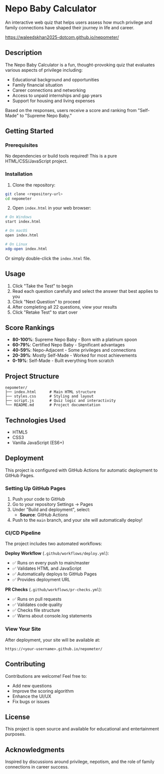 # Nepo Baby Calculator

An interactive web quiz that helps users assess how much privilege and family connections have shaped their journey in life and career.

https://waleedskhan2025-dotcom.github.io/nepometer/

## Description

The Nepo Baby Calculator is a fun, thought-provoking quiz that evaluates various aspects of privilege including:
- Educational background and opportunities
- Family financial situation
- Career connections and networking
- Access to unpaid internships and gap years
- Support for housing and living expenses

Based on the responses, users receive a score and ranking from "Self-Made" to "Supreme Nepo Baby."

## Getting Started

### Prerequisites

No dependencies or build tools required! This is a pure HTML/CSS/JavaScript project.

### Installation

1. Clone the repository:
```bash
git clone <repository-url>
cd nepometer
```

2. Open `index.html` in your web browser:
```bash
# On Windows
start index.html

# On macOS
open index.html

# On Linux
xdg-open index.html
```

Or simply double-click the `index.html` file.

## Usage

1. Click "Take the Test" to begin
2. Read each question carefully and select the answer that best applies to you
3. Click "Next Question" to proceed
4. After completing all 22 questions, view your results
5. Click "Retake Test" to start over

## Score Rankings

- **80-100%**: Supreme Nepo Baby - Born with a platinum spoon
- **60-79%**: Certified Nepo Baby - Significant advantages
- **40-59%**: Nepo-Adjacent - Some privileges and connections
- **20-39%**: Mostly Self-Made - Worked for most achievements
- **0-19%**: Self-Made - Built everything from scratch

## Project Structure

```
nepometer/
├── index.html      # Main HTML structure
├── styles.css      # Styling and layout
├── script.js       # Quiz logic and interactivity
└── README.md       # Project documentation
```

## Technologies Used

- HTML5
- CSS3
- Vanilla JavaScript (ES6+)

## Deployment

This project is configured with GitHub Actions for automatic deployment to GitHub Pages.

### Setting Up GitHub Pages

1. Push your code to GitHub
2. Go to your repository Settings → Pages
3. Under "Build and deployment", select:
   - **Source**: GitHub Actions
4. Push to the `main` branch, and your site will automatically deploy!

### CI/CD Pipeline

The project includes two automated workflows:

**Deploy Workflow** (`.github/workflows/deploy.yml`):
- ✅ Runs on every push to main/master
- ✅ Validates HTML and JavaScript
- ✅ Automatically deploys to GitHub Pages
- ✅ Provides deployment URL

**PR Checks** (`.github/workflows/pr-checks.yml`):
- ✅ Runs on pull requests
- ✅ Validates code quality
- ✅ Checks file structure
- ✅ Warns about console.log statements

### View Your Site

After deployment, your site will be available at:
```
https://<your-username>.github.io/nepometer/
```

## Contributing

Contributions are welcome! Feel free to:
- Add new questions
- Improve the scoring algorithm
- Enhance the UI/UX
- Fix bugs or issues

## License

This project is open source and available for educational and entertainment purposes.

## Acknowledgments

Inspired by discussions around privilege, nepotism, and the role of family connections in career success.
